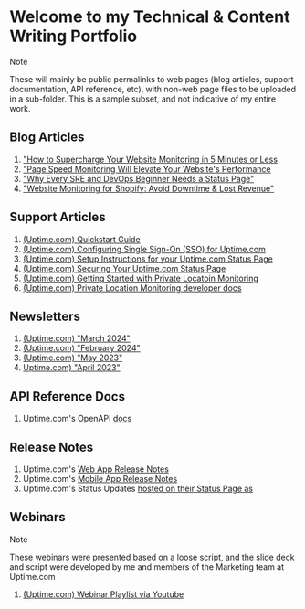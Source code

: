 # Welcome to my Technical & Content Writing Portfolio
> [!Note]
> These will mainly be public permalinks to web pages (blog articles, support documentation, API reference, etc), with non-web page files to be uploaded in a sub-folder. This is a sample subset, and not indicative of my entire work. 

## Blog Articles

1. ["How to Supercharge Your Website Monitoring in 5 Minutes or Less](https://uptime.com/blog/how-to-supercharge-your-website-monitoring-in-5-minutes-or-less)
2. ["Page Speed Monitoring Will Elevate Your Website's Performance](https://uptime.com/blog/page-speed-monitoring-will-elevate-your-websites-performance)
3. ["Why Every SRE and DevOps Beginner Needs a Status Page"](https://uptime.com/blog/why-every-sre-and-devops-beginner-needs-a-status-page)
4. ["Website Monitoring for Shopify: Avoid Downtime & Lost Revenue"](https://uptime.com/blog/shopify-website-monitoring)

## Support Articles

1. [(Uptime.com) Quickstart Guide](https://uptime.com/quickstart-guide)
2. [(Uptime.com) Configuring Single Sign-On (SSO) for Uptime.com](https://support.uptime.com/hc/en-us/articles/360001434205-Configuring-Single-Sign-On-SSO-for-Uptime-com)
3. [(Uptime.com) Setup Instructions for your Uptime.com Status Page](https://support.uptime.com/hc/en-us/articles/360016256820-Setup-Instructions-for-your-Uptime-com-Status-Page)
4. [(Uptime.com) Securing Your Uptime.com Status Page](https://support.uptime.com/hc/en-us/articles/6801239386652-Securing-Your-Uptime-com-Status-Page)
5. [(Uptime.com) Getting Started with Private Locatoin Monitoring](https://support.uptime.com/hc/en-us/articles/360012622239-Getting-Started-with-Private-Location-Monitoring)
6. [(Uptime.com) Private Location Monitoring developer docs](https://github.com/uptime-com/uptime-private-location)

## Newsletters

1. [(Uptime.com) "March 2024"](https://uptime.com/blog/march-newsletter)
2. [(Uptime.com) "February 2024"](https://uptime.com/blog/february-newsletter)
3. [(Uptime.com) "May 2023"](https://uptime.com/blog/may-2023-highlights)
4. [Uptime.com) "April 2023"](https://uptime.com/blog/april-2023-highlights)

## API Reference Docs

1. Uptime.com's OpenAPI [docs](https://uptime.com/api/v1/docs/#/)

## Release Notes

1. Uptime.com's [Web App Release Notes](https://uptime.com/changelog)
2. Uptime.com's [Mobile App Release Notes](https://uptime.com/mobile-changelog)
3. Uptime.com's Status Updates [hosted on their Status Page as ](https://status.uptime.com)

## Webinars

> [!Note]
> These webinars were presented based on a loose script, and the slide deck and script were developed by me and members of the Marketing team at Uptime.com

1. [(Uptime.com) Webinar Playlist via Youtube](https://www.youtube.com/playlist?list=PLkVvHMSI0C7Sw4VJxOs3EfWyLxq9Wchug)
